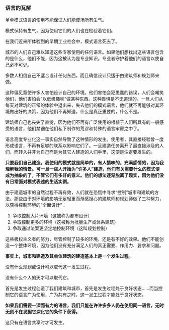 ### 语言的瓦解

单单模式语言的使用不能保证人们能使场所有生气。

模式保持有生气，因为使用它们的人们也在检验着它们。

在我们近来所体验到的早期工业社会中，模式语言死去了。

城市的人们自己难以知道这些专家使用的任何语言。如果他们想找出这些语言包含的是什么，他们不能，因为这被认为是专业知识。专业者守护着他们的语言以使自己必不可少。

多数人相信自己不适合设计任何东西，而且确信设计只适于由建筑师和规划师来做。

这种偏见竟使许多人害怕设计自己的环境。他们害怕会犯愚蠢的错误，人们会嘲笑他们，他们害怕会“以低级趣味”做某种东西。这种畏惧是不无道理的。一旦人们从每天对建筑的正常的体验中退出来，失去他们的模式语言，他们就不再能够对其环境做出好的决策，因为他们不再知道，什么是真正重要的，什么不是。

建筑师自己也丧失了直觉，因为他们不再有广泛使用的根植于人们所具有的一般感受的语言，他们禁锢在他们私下制作的荒谬和特殊的语言牢房之中了。

语言高度专业化这一事实自然导致了这种情形的发生。使用者，其直接经验曾一度形成语言，不再有足够的联系以影响它们了。一旦建造任务离开了最直接涉及的人们，而转入并非为自己而是为其它人建造的人们手里，这便是注定要发生的。

**只要我们自己建造，我使用的模式就是简单的，有人情味的，充满感情的，因为我理解我的情景。可一旦一些人开始为“许多人”建造，他们有关需要什么的模式便成为抽象的了，不管它们有多好的意义。他们的想法逐渐脱离了现实，因为他们没有日常面对模式表述的生活实例。**

由于建造城市的自然过程不再有效，人们就在恐慌中寻求“控制”城市和建筑的方法。那些由于对环境的影响无足轻重而渐感担心的建筑师和规划师做了三种努力，以获得控制环境的“全面设计”：

1. 争取控制大片环境（这被称为都市设计）
2. 争取控制更多的环境（这被称为批量生产或体系建筑）
3. 争取通过法案更坚定地控制环境（这叫规划控制）

这些极权主义者的努力，尽管控制了较多的环境，还是有不好的效果。他们不能创造一个整体环境，因为他们没有充分满足人们的真正需要、作用力、要求和问题。

**事实上，城市和建造及其单体建筑的建造基本上是一个发生过程。**

没有什么规划或设计可以取代这一发生过程。

没有什么个人的天才可以取代它。

首先是发生过程创造了我们建筑和城市，首先是发生过程处于良好状态……而当控制它的语言广为使用，广为共有之时，这一发生过程才能处于良好状态。

**如果我们需要一深而有力的语言，我们只能在许许多多人仍在使用同一语言，无时无刻不在发掘它深化它的条件下获得。**

这只有在语言共享时才可发生。